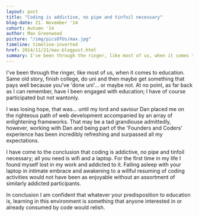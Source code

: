 ```yaml
---
layout: post
title: "Coding is addictive, no pipe and tinfoil necessary"
blog-date: 21. November '14
cohort: Autumn '14
author: Max Greenwood
picture: "/img/picsOfUs/max.jpg"
timeline: timeline-inverted
href: 2014/11/21/max-blogpost.html
summary: I've been through the ringer, like most of us, when it comes to education. Same old story finish college, do uni and then maybe get something that pays well because you've 'done uni'... or maybe not. At no point, as far back as I can remember, have I been at all engaged with education; I have of course participated but not wantonly...
---
```


I've been through the ringer, like most of us, when it comes to education. Same old story, finish college, do uni and then maybe get something that pays well because you've 'done uni'... or maybe not. At no point, as far back as I can remember, have I been engaged with education; I have of course participated but not wantonly. 

I was losing hope, that was...  until my lord and saviour Dan placed me on the righteous path of web development accompanied by an array of enlightening frameworks. That may be a tad grandiouse admittedly, however, working with Dan and being part of the 'Founders and Coders' experience has been incredibly refreshing and surpassed all my expectations.

I have come to the conclusion that coding is addictive, no pipe and tinfoil necessary; all you need is wifi and a laptop. For the first time in my life I found myself lost in my work and addicted to it. Falling asleep with your laptop in intimate embrace and awakening to a willful resuming of coding activities would not have been as enjoyable without an assortment of similarly addicted participants.

In conclusion I am confident that whatever your predisposition to education is, learning in this environment is something that anyone interested in or already consumed by code would relish.    
